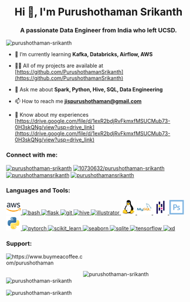 <h1 align="center">Hi 👋, I'm Purushothaman Srikanth</h1>
<h3 align="center">A passionate Data Engineer from India who left UCSD.</h3>

<p align="left"> <img src="https://komarev.com/ghpvc/?username=purushothaman-srikanth&label=Profile%20views&color=0e75b6&style=flat" alt="purushothaman-srikanth" /> </p>

- 🌱 I’m currently learning **Kafka, Databricks, Airflow, AWS**

- 👨‍💻 All of my projects are available at [https://github.com/PurushothamanSrikanth](https://github.com/PurushothamanSrikanth)

- 💬 Ask me about **Spark, Python, Hive, SQL, Data Engineering**

- 📫 How to reach me **jispurushothaman@gmail.com**

- 📄 Know about my experiences [https://drive.google.com/file/d/1exR2bdjRvFkmxfMSUCMub73-0H3skQNg/view?usp=drive_link](https://drive.google.com/file/d/1exR2bdjRvFkmxfMSUCMub73-0H3skQNg/view?usp=drive_link)

<h3 align="left">Connect with me:</h3>
<p align="left">
<a href="https://linkedin.com/in/purushothaman-srikanth" target="blank"><img align="center" src="https://raw.githubusercontent.com/rahuldkjain/github-profile-readme-generator/master/src/images/icons/Social/linked-in-alt.svg" alt="purushothaman-srikanth" height="30" width="40" /></a>
<a href="https://stackoverflow.com/users/10730632/purushothaman-srikanth" target="blank"><img align="center" src="https://raw.githubusercontent.com/rahuldkjain/github-profile-readme-generator/master/src/images/icons/Social/stack-overflow.svg" alt="10730632/purushothaman-srikanth" height="30" width="40" /></a>
<a href="https://www.youtube.com/c/purushothamansrikanth" target="blank"><img align="center" src="https://raw.githubusercontent.com/rahuldkjain/github-profile-readme-generator/master/src/images/icons/Social/youtube.svg" alt="purushothamansrikanth" height="30" width="40" /></a>
<a href="https://www.leetcode.com/purushothamansrikanth" target="blank"><img align="center" src="https://raw.githubusercontent.com/rahuldkjain/github-profile-readme-generator/master/src/images/icons/Social/leet-code.svg" alt="purushothamansrikanth" height="30" width="40" /></a>
</p>

<h3 align="left">Languages and Tools:</h3>
<p align="left"> <a href="https://aws.amazon.com" target="_blank" rel="noreferrer"> <img src="https://raw.githubusercontent.com/devicons/devicon/master/icons/amazonwebservices/amazonwebservices-original-wordmark.svg" alt="aws" width="40" height="40"/> </a> <a href="https://www.gnu.org/software/bash/" target="_blank" rel="noreferrer"> <img src="https://www.vectorlogo.zone/logos/gnu_bash/gnu_bash-icon.svg" alt="bash" width="40" height="40"/> </a> <a href="https://flask.palletsprojects.com/" target="_blank" rel="noreferrer"> <img src="https://www.vectorlogo.zone/logos/pocoo_flask/pocoo_flask-icon.svg" alt="flask" width="40" height="40"/> </a> <a href="https://git-scm.com/" target="_blank" rel="noreferrer"> <img src="https://www.vectorlogo.zone/logos/git-scm/git-scm-icon.svg" alt="git" width="40" height="40"/> </a> <a href="https://hive.apache.org/" target="_blank" rel="noreferrer"> <img src="https://www.vectorlogo.zone/logos/apache_hive/apache_hive-icon.svg" alt="hive" width="40" height="40"/> </a> <a href="https://www.adobe.com/in/products/illustrator.html" target="_blank" rel="noreferrer"> <img src="https://www.vectorlogo.zone/logos/adobe_illustrator/adobe_illustrator-icon.svg" alt="illustrator" width="40" height="40"/> </a> <a href="https://www.linux.org/" target="_blank" rel="noreferrer"> <img src="https://raw.githubusercontent.com/devicons/devicon/master/icons/linux/linux-original.svg" alt="linux" width="40" height="40"/> </a> <a href="https://www.mysql.com/" target="_blank" rel="noreferrer"> <img src="https://raw.githubusercontent.com/devicons/devicon/master/icons/mysql/mysql-original-wordmark.svg" alt="mysql" width="40" height="40"/> </a> <a href="https://pandas.pydata.org/" target="_blank" rel="noreferrer"> <img src="https://raw.githubusercontent.com/devicons/devicon/2ae2a900d2f041da66e950e4d48052658d850630/icons/pandas/pandas-original.svg" alt="pandas" width="40" height="40"/> </a> <a href="https://www.photoshop.com/en" target="_blank" rel="noreferrer"> <img src="https://raw.githubusercontent.com/devicons/devicon/master/icons/photoshop/photoshop-line.svg" alt="photoshop" width="40" height="40"/> </a> <a href="https://www.python.org" target="_blank" rel="noreferrer"> <img src="https://raw.githubusercontent.com/devicons/devicon/master/icons/python/python-original.svg" alt="python" width="40" height="40"/> </a> <a href="https://pytorch.org/" target="_blank" rel="noreferrer"> <img src="https://www.vectorlogo.zone/logos/pytorch/pytorch-icon.svg" alt="pytorch" width="40" height="40"/> </a> <a href="https://scikit-learn.org/" target="_blank" rel="noreferrer"> <img src="https://upload.wikimedia.org/wikipedia/commons/0/05/Scikit_learn_logo_small.svg" alt="scikit_learn" width="40" height="40"/> </a> <a href="https://seaborn.pydata.org/" target="_blank" rel="noreferrer"> <img src="https://seaborn.pydata.org/_images/logo-mark-lightbg.svg" alt="seaborn" width="40" height="40"/> </a> <a href="https://www.sqlite.org/" target="_blank" rel="noreferrer"> <img src="https://www.vectorlogo.zone/logos/sqlite/sqlite-icon.svg" alt="sqlite" width="40" height="40"/> </a> <a href="https://www.tensorflow.org" target="_blank" rel="noreferrer"> <img src="https://www.vectorlogo.zone/logos/tensorflow/tensorflow-icon.svg" alt="tensorflow" width="40" height="40"/> </a> <a href="https://www.adobe.com/products/xd.html" target="_blank" rel="noreferrer"> <img src="https://cdn.worldvectorlogo.com/logos/adobe-xd.svg" alt="xd" width="40" height="40"/> </a> </p>

<h3 align="left">Support:</h3>
<p><a href="https://www.buymeacoffee.com/https://www.buymeacoffee.com/purushothaman"> <img align="left" src="https://cdn.buymeacoffee.com/buttons/v2/default-yellow.png" height="50" width="210" alt="https://www.buymeacoffee.com/purushothaman" /></a></p><br><br>

<p><img align="left" src="https://github-readme-stats.vercel.app/api/top-langs?username=purushothaman-srikanth&show_icons=true&locale=en&layout=compact" alt="purushothaman-srikanth" /></p>

<p>&nbsp;<img align="center" src="https://github-readme-stats.vercel.app/api?username=purushothaman-srikanth&show_icons=true&locale=en" alt="purushothaman-srikanth" /></p>

<p><img align="center" src="https://github-readme-streak-stats.herokuapp.com/?user=purushothaman-srikanth&" alt="purushothaman-srikanth" /></p>
